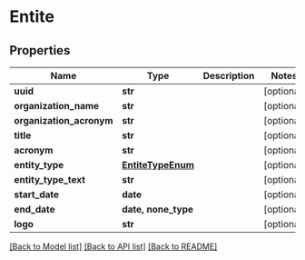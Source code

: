 # Entite


## Properties
Name | Type | Description | Notes
------------ | ------------- | ------------- | -------------
**uuid** | **str** |  | [optional] 
**organization_name** | **str** |  | [optional] 
**organization_acronym** | **str** |  | [optional] 
**title** | **str** |  | [optional] 
**acronym** | **str** |  | [optional] 
**entity_type** | [**EntiteTypeEnum**](EntiteTypeEnum.md) |  | [optional] 
**entity_type_text** | **str** |  | [optional] 
**start_date** | **date** |  | [optional] 
**end_date** | **date, none_type** |  | [optional] 
**logo** | **str** |  | [optional] 

[[Back to Model list]](../README.md#documentation-for-models) [[Back to API list]](../README.md#documentation-for-api-endpoints) [[Back to README]](../README.md)


